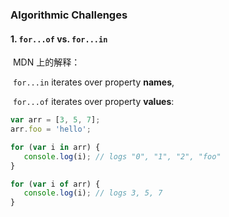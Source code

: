 ### Algorithmic Challenges

#### 1. `for...of`  vs. `for...in` 

​    MDN 上的解释：

​	`for...in` iterates over property **names**, 

​	`for...of` iterates over property **values**:

```js
var arr = [3, 5, 7];
arr.foo = 'hello';

for (var i in arr) {
   console.log(i); // logs "0", "1", "2", "foo"
}

for (var i of arr) {
   console.log(i); // logs 3, 5, 7
}
```

